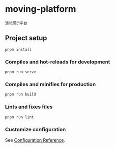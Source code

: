 <!--
 * @Author: Fleurxxx 984209872@qq.com
 * @Date: 2024-03-11 21:23:17
 * @LastEditors: Fleurxxx 984209872@qq.com
 * @LastEditTime: 2024-03-12 20:26:05
 * @FilePath: \moving-platform\README.md
 * @Description: 这是默认设置,请设置`customMade`, 打开koroFileHeader查看配置 进行设置: https://github.com/OBKoro1/koro1FileHeader/wiki/%E9%85%8D%E7%BD%AE
-->
# moving-platform
```
活动展示平台

```


## Project setup
```
pnpm install
```

### Compiles and hot-reloads for development
```
pnpm run serve
```

### Compiles and minifies for production
```
pnpm run build
```

### Lints and fixes files
```
pnpm run lint
```

### Customize configuration
See [Configuration Reference](https://cli.vuejs.org/config/).
